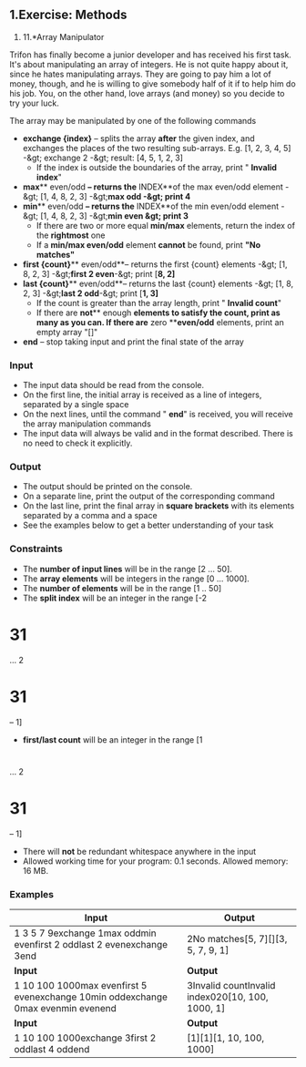 ﻿## 1.Exercise: Methods

1. 11.\*Array Manipulator

Trifon has finally become a junior developer and has received his first task. It&#39;s about manipulating an array of integers. He is not quite happy about it, since he hates manipulating arrays. They are going to pay him a lot of money, though, and he is willing to give somebody half of it if to help him do his job. You, on the other hand, love arrays (and money) so you decide to try your luck.

The array may be manipulated by one of the following commands

- **exchange {index}** – splits the array **after** the given index, and exchanges the places of the two resulting sub-arrays. E.g. [1, 2, 3, 4, 5] -\&gt; exchange 2 -\&gt; result: [4, 5, 1, 2, 3]
  - If the index is outside the boundaries of the array, print &quot; **Invalid index**&quot;
- **max**** even/odd **– returns the** INDEX**of the max even/odd element -\&gt; [1, 4, 8, 2, 3] -\&gt;**max odd **-\&gt; print** 4**
- **min**** even/odd **– returns the** INDEX**of the min even/odd element -\&gt; [1, 4, 8, 2, 3] -\&gt;**min even **\&gt; print** 3**
  - If there are two or more equal **min/max** elements, return the index of the **rightmost** one
  - If a **min/max even/odd** element **cannot** be found, print **&quot;No matches&quot;**
- **first {count}**** even/odd**– returns the first {count} elements -\&gt; [1, 8, 2, 3] -\&gt;**first 2 even**-\&gt; print [**8, 2]**
- **last {count}**** even/odd**– returns the last {count} elements -\&gt; [1, 8, 2, 3] -\&gt;**last 2 odd**-\&gt; print [**1, 3]**
  - If the count is greater than the array length, print &quot; **Invalid count**&quot;
  - If there are **not**** enough **elements to satisfy the count, print as many as you can. If there are** zero ****even/odd** elements, print an empty array &quot;[]&quot;
- **end** – stop taking input and print the final state of the array

### Input

- The input data should be read from the console.
- On the first line, the initial array is received as a line of integers, separated by a single space
- On the next lines, until the command &quot; **end**&quot; is received, you will receive the array manipulation commands
- The input data will always be valid and in the format described. There is no need to check it explicitly.

### Output

- The output should be printed on the console.
- On a separate line, print the output of the corresponding command
- On the last line, print the final array in **square brackets** with its elements separated by a comma and a space
- See the examples below to get a better understanding of your task

### Constraints

- The **number of input lines** will be in the range [2 … 50].
- The **array elements** will be integers in the range [0 … 1000].
- The **number of elements** will be in the range [1 .. 50]
- The **split index** will be an integer in the range [-2
# 31
… 2
# 31
 – 1]
- **first/last count** will be an integer in the range [1
#
… 2
# 31
 – 1]
- There will **not** be redundant whitespace anywhere in the input
- Allowed working time for your program: 0.1 seconds. Allowed memory: 16 MB.

### Examples

| **Input** | **Output** |
| --- | --- |
| 1 3 5 7 9exchange 1max oddmin evenfirst 2 oddlast 2 evenexchange 3end | 2No matches[5, 7][][3, 5, 7, 9, 1] |
| **Input** | **Output** |
| 1 10 100 1000max evenfirst 5 evenexchange 10min oddexchange 0max evenmin evenend | 3Invalid countInvalid index020[10, 100, 1000, 1] |
| **Input** | **Output** |
| 1 10 100 1000exchange 3first 2 oddlast 4 oddend | [1][1][1, 10, 100, 1000] |